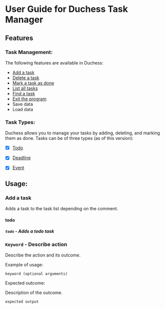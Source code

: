 # User Guide for Duchess Task Manager

## Features 

### Task Management:

The following features are available in Duchess:
* [Add a task](#add-a-task)
* [Delete a task](#delete-a-task)
* [Mark a task as done](#mark-a-task-as-done)
* [List all tasks](#list-all-tasks)
* [Find a task](#find-a-task)
* [Exit the program](#exit-the-program)
* Save data
* Load data

### Task Types:

Duchess allows you to manage your tasks by adding, deleting, and marking them as done.
Tasks can be of three types (as of this version): 
- [x] [Todo](#todo)
- [x] [Deadline](#deadline)
- [x] [Event](#event)


## Usage:

### Add a task

Adds a task to the task list depending on the comment.

#### todo
##### `todo` - Adds a todo task



### `Keyword` - Describe action

Describe the action and its outcome.

Example of usage: 

`keyword (optional arguments)`

Expected outcome:

Description of the outcome.

```
expected output
```
